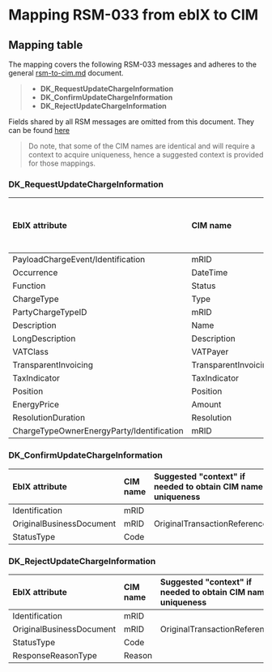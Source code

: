 # Mapping RSM-033 from ebIX to CIM

## Mapping table

The mapping covers the following RSM-033 messages and adheres to the general [rsm-to-cim.md](https://github.com/Energinet-DataHub/geh-charges/blob/main/docs/document-type-mappings/rsm-to-cim.md) document.

>- **DK_RequestUpdateChargeInformation**
>- **DK_ConfirmUpdateChargeInformation**
>- **DK_RejectUpdateChargeInformation**

Fields shared by all RSM messages are omitted from this document. They can be found [here](https://github.com/Energinet-DataHub/geh-charges/blob/main/docs/document-type-mappings/shared-rsm-fields.md)

> Do note, that some of the CIM names are identical and will require a context to acquire uniqueness, hence a suggested context is provided for those mappings.

### DK_RequestUpdateChargeInformation

| **EbIX attribute**|**CIM name**| **Suggested "context" if needed to obtain CIM name uniqueness** | **CIM path** |
|:-|:-|:-|:-|
| PayloadChargeEvent/Identification | mRID | | MktActivityRecord/mRID |
| Occurrence | DateTime | ValidityStart_| MktActivityRecord/ValidityStart_DateAndOrTime/DateTime |
| Function | Status | MktActivityRecord_ | MktActivityRecord/status |
| ChargeType | Type |  | Series/ChargeType/type|
| PartyChargeTypeID | mRID | ChargeType_ | Series/ChargeType/mRID |
| Description | Name | | MktActivityRecord/ChargeType/name |
| LongDescription | Description | | MktActivityRecord/ChargeType/description |
| VATClass | VATPayer | | MktActivityRecord/ChargeType/VATPayer |
| TransparentInvoicing | TransparentInvoicing | | MktActivityRecord/ChargeType/TransparentInvoicing |
| TaxIndicator | TaxIndicator | | MktActivityRecord/ChargeType/TaxIndicator |
| Position | Position | | Period/Point/Position |
| EnergyPrice | Amount | | Period/Point/Price/Amount |
| ResolutionDuration | Resolution | | Period/Resolution |
| ChargeTypeOwnerEnergyParty/Identification | mRID | ChargeTypeOwner_| Series/ChargeType/ChargeTypeOwner_MarketParticipant/mRID |

### DK_ConfirmUpdateChargeInformation

| **EbIX attribute**|**CIM name**| **Suggested "context" if needed to obtain CIM name uniqueness** | **CIM path** |
|:-|:-|:-|:-|
| Identification | mRID | | MktActivityRecord/mRID |
| OriginalBusinessDocument | mRID | OriginalTransactionReference | MktActivityRecord/OriginalTransactionReference_MktActivityRecord/mRID |
| StatusType | Code || Reason/Code |

### DK_RejectUpdateChargeInformation

| **EbIX attribute**|**CIM name**| **Suggested "context" if needed to obtain CIM name uniqueness** | **CIM path** |
|:-|:-|:-|:-|
| Identification | mRID | |MktActivityRecord/mRID |
| OriginalBusinessDocument | mRID | OriginalTransactionReference | MktActivityRecord/OriginalTransactionReference_MktActivityRecord/mRID |
| StatusType | Code || Reason/Code |
| ResponseReasonType | Reason || MktActivityRecord/Reason|

